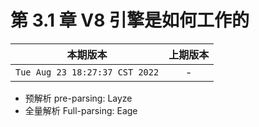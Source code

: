 # 第 3.1 章 V8 引擎是如何工作的

|本期版本|上期版本
|:---:|:---:
`Tue Aug 23 18:27:37 CST 2022` | -

* 预解析 pre-parsing: Layze
* 全量解析 Full-parsing: Eage